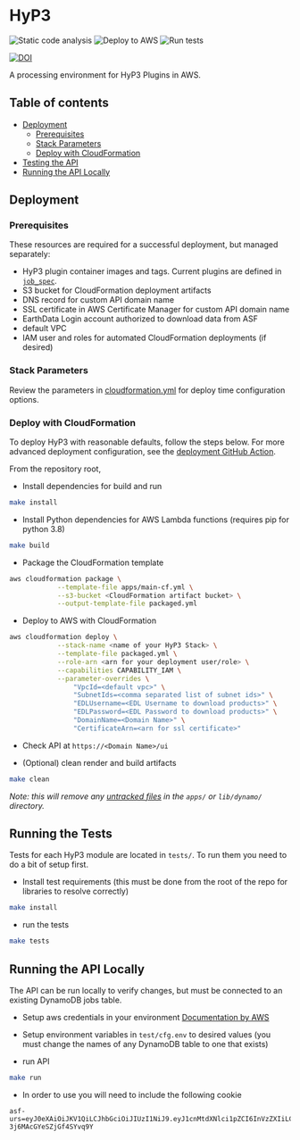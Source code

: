 # HyP3
![Static code analysis](https://github.com/ASFHyP3/hyp3/workflows/Static%20code%20analysis/badge.svg)
![Deploy to AWS](https://github.com/ASFHyP3/hyp3/workflows/Deploy%20to%20AWS/badge.svg)
![Run tests](https://github.com/ASFHyP3/hyp3/workflows/Run%20tests/badge.svg)

[![DOI](https://zenodo.org/badge/259996151.svg)](https://zenodo.org/badge/latestdoi/259996151)


A processing environment for HyP3 Plugins in AWS.

## Table of contents
- [Deployment](#deployment)
  - [Prerequisites](#prerequisites)
  - [Stack Parameters](#stack-parameters)
  - [Deploy with CloudFormation](#deploy-with-cloudformation)
- [Testing the API](#testing-the-api)
- [Running the API Locally](#running-the-api-locally)

## Deployment

### Prerequisites
These resources are required for a successful deployment, but managed separately:

- HyP3 plugin container images and tags. Current plugins are defined in [`job_spec`](./job_spec).
- S3 bucket for CloudFormation deployment artifacts
- DNS record for custom API domain name
- SSL certificate in AWS Certificate Manager for custom API domain name
- EarthData Login account authorized to download data from ASF
- default VPC
- IAM user and roles for automated CloudFormation deployments (if desired)

### Stack Parameters
Review the parameters in [cloudformation.yml](apps/main-cf.yml) for deploy time configuration options.

### Deploy with CloudFormation

To deploy HyP3 with reasonable defaults, follow the steps below. For more advanced
deployment configuration, see the [deployment GitHub Action](.github/actions/deploy-hyp3/action.yml).

From the repository root, 

- Install dependencies for build and run
```sh
make install
```

- Install Python dependencies for AWS Lambda functions (requires pip for python 3.8)
```sh
make build
```

- Package the CloudFormation template
```sh
aws cloudformation package \
            --template-file apps/main-cf.yml \
            --s3-bucket <CloudFormation artifact bucket> \
            --output-template-file packaged.yml
```

- Deploy to AWS with CloudFormation
```sh
aws cloudformation deploy \
            --stack-name <name of your HyP3 Stack> \
            --template-file packaged.yml \
            --role-arn <arn for your deployment user/role> \
            --capabilities CAPABILITY_IAM \
            --parameter-overrides \
                "VpcId=<default vpc>" \
                "SubnetIds=<comma separated list of subnet ids>" \
                "EDLUsername=<EDL Username to download products>" \
                "EDLPassword=<EDL Password to download products>" \
                "DomainName=<Domain Name>" \
                "CertificateArn=<arn for ssl certificate>"
```
- Check API at `https://<Domain Name>/ui`

- (Optional) clean render and build artifacts
```sh
make clean
```
*Note: this will remove any [untracked files](https://git-scm.com/docs/git-ls-files#Documentation/git-ls-files.txt--o)
in the `apps/` or `lib/dynamo/` directory.*

## Running the Tests
Tests for each HyP3 module are located in `tests/`. To run them you need to do a bit of setup first.

- Install test requirements (this must be done from the root of the repo for libraries to resolve correctly)
```sh
make install
```

- run the tests
```sh
make tests
```

## Running the API Locally
The API can be run locally to verify changes, but must be connected to an existing DynamoDB jobs table.

- Setup aws credentials in your environment [Documentation by AWS](https://boto3.amazonaws.com/v1/documentation/api/latest/guide/quickstart.html#configuration)
- Setup environment variables in `test/cfg.env` to desired values (you must change the names of any DynamoDB table to one that exists)

- run API
```sh
make run
```
- In order to use you will need to include the following cookie
```
asf-urs=eyJ0eXAiOiJKV1QiLCJhbGciOiJIUzI1NiJ9.eyJ1cnMtdXNlci1pZCI6InVzZXIiLCJleHAiOjIxNTk1Mzc0OTYyLCJ1cnMtZ3JvdXBzIjpbeyJuYW1lIjoiYXV0aC1ncm91cCIsImFwcF91aWQiOiJhdXRoLXVpZCJ9XX0.hMtgDTqS5wxDPCzK9MlXB-3j6MAcGYeSZjGf4SYvq9Y
```
